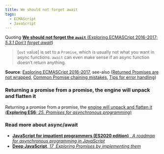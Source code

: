 ```yaml
---
title: We should not forget await
tags:
  - ECMAScript
  - JavaScript
---
```


Quoting [**We should not forget the `await`** (Exploring ECMASCript 2016-2017;
_5.3.1 Don’t forget
await_][public-book-exploring2016-17-async-do-not-forget-await])

> \[`out` value\] is set to a `Promise`, which is usually not what you want in
> async functions. `await` can even make sense if an async function doesn’t
> return anything.

**Source**: [Exploring ECMASCript 2016-2017][public-book-exploring2016-17],
see-also ([Returned Promises are not
wrapped][public-book-exploring2016-17-async-returning-promises], [Common Promise
chaining mistakes][public-book-exploring2015-common-promise-mistakes], [Tips for
error handling][public-book-exploring2015-promise-error-handling])

### Returning a promise from a promise, the engine will unpack and flatten it

Returning a promise from a promise, the [engine will unpack and flatten it
(**Exploring ES6**; _25. Promises for asynchronous
programming_)][public-book-exploring2015-promise-flattening]

### Read more about async/await

- [**JavaScript for impatient programmers (ES2020 edition)** , _A roadmap for
  asynchronous programming in JavaScript_][public-book-impatientjs-async-js]
- [**Deep JavaScript**, _17 Exploring Promises by implementing
  them_][public-book-deepjs-implementing-promises]

[public-book-exploring2016-17-async-do-not-forget-await]:
  https://exploringjs.com/es2016-es2017/ch_async-functions.html#_dont-forget-await
  'Exploring ECMASCript 2016-2017, chapter: 5.3.1 Don’t forget await'
[public-book-exploring2016-17-async-returning-promises]:
  https://exploringjs.com/es2016-es2017/ch_async-functions.html#_returned-promises-are-not-wrapped
  'Exploring ECMASCript 2016-2017, chapter: 5.2.4 Returned Promises are not wrapped'
[public-book-exploring2016-17]:
  https://exploringjs.com/es2016-es2017/
  'Exploring ECMASCript 2016-2017'
[public-book-exploring2015-common-promise-mistakes]:
  https://exploringjs.com/es6/ch_promises.html#sec_common-promise-chaining-mistakes
  'Exploring ES6, chapter: 25.9 Common Promise chaining mistakes'
[public-book-exploring2015-promise-error-handling]:
  https://exploringjs.com/es6/ch_promises.html#sec_error-handling-promises
  'Exploring ES6, chapter: 25.10 Tips for error handling'
[public-book-exploring2015-promise-flattening]:
  https://exploringjs.com/es6/ch_promises.html#_flattening
  'Exploring ES6, chapter: 25 Promises for asynchronous programming, Returning a promise from a promise, the engine will unpack and flatten it'
[public-book-impatientjs-async-js]:
  https://exploringjs.com/impatient-js/ch_async-js.html#a-roadmap-for-asynchronous-programming-in-javascript
  'JavaScript for impatient programmers, chapter: A roadmap for asynchronous programming in JavaScript'
[public-book-deepjs-implementing-promises]:
  https://exploringjs.com/deep-js/ch_implementing-promises.html
  'Deep JavaScript, chapter 17 Exploring Promises by implementing them'

